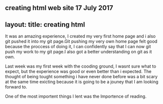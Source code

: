 ﻿creating html web site
17 July 2017
---
layout: 
title: creating html
---


It was an amazing experience, I created my very first home page and i also git pushed it into my git page.Git pushing my very own home page felt good because the proccess of doing it, I can confidently say that I can now git push my work to my git page.I also got a better understanding on git as it own.

Last week was my first week with the cooding ground, I wasnt sure what to expect, but the experience was good or even better than i expected.
The thought of being tought something i have never done before was a bit scary at the same time exicting because it is going to be a jouney that I am looking forward to.

One of the most importent things I lent was the Importence of reading. 



